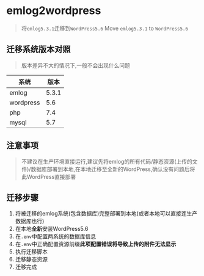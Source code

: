 # emlog2wordpress
> 将`emlog5.3.1`迁移到`WordPress5.6`
Move `emlog5.3.1` to `WordPress5.6`

## 迁移系统版本对照
> 版本差异不大的情况下,一般不会出现什么问题

|系统|版本|
|---|---|
|emlog|5.3.1|
|wordpress|5.6|
|php|7.4|
|mysql|5.7|


## 注意事项
> 不建议在生产环境直接运行,建议先将emlog的所有代码/静态资源(上传的文件)/数据库部署到本地,在本地迁移至全新的WordPress,确认没有问题后将此WordPress直接部署

## 迁移步骤
1. 将被迁移的emlog系统(包含数据库)完整部署到本地(或者本地可以直接连生产数据库也行)
2. 在本地**全新**安装WordPress5.6
3. 在`.env`中配置两系统的数据库信息
4. 在`.env`中正确配置资源前缀**此项配置错误将导致上传的附件无法显示**
4. 执行迁移脚本
5. 迁移静态资源
6. 迁移完成